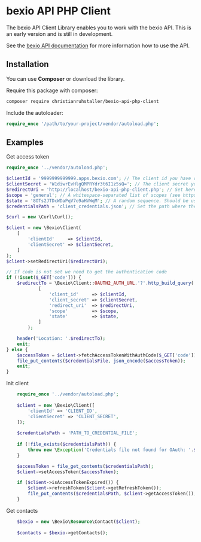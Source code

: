 # bexio API PHP Client

The bexio API Client Library enables you to work with the bexio API.
This is an early version and is still in development.

See the [bexio API documentation](https://docs.bexio.com) for more information how to use the API.

## Installation

You can use **Composer** or download the library.

Require this package with composer:

```sh
composer require christianruhstaller/bexio-api-php-client
```
Include the autoloader:

```php
require_once '/path/to/your-project/vendor/autoload.php';
```

## Examples
Get access token
```php
require_once '../vendor/autoload.php';

$clientId = '9999999999999.apps.bexio.com'; // The client id you have received from the bexio support
$clientSecret = 'W1diwrEvHlgQMPRYdr3t6I1z5sQ='; // The client secret you have received from the bexio support
$redirectUri = 'http://localhost/bexio-api-php-client.php'; // Set here your Url where this script gets called
$scope = 'general'; // A whitespace-separated list of scopes (see https://docs.bexio.com/oauth/scopes/).
$state = '8OTs2JTDcWDaPqV7o9aHVWqM'; // A random sequence. Should be used as a protection against CSRF-Attacks
$credentialsPath = 'client_credentials.json'; // Set the path where the credentials file will be stored

$curl = new \Curl\Curl();

$client = new \Bexio\Client(
    [
        'clientId'     => $clientId,
        'clientSecret' => $clientSecret,
    ]
);
$client->setRedirectUri($redirectUri);

// If code is not set we need to get the authentication code
if (!isset($_GET['code'])) {
    $redirectTo = \Bexio\Client::OAUTH2_AUTH_URL.'?'.http_build_query(
            [
                'client_id'     => $clientId,
                'client_secret' => $clientSecret,
                'redirect_uri'  => $redirectUri,
                'scope'         => $scope,
                'state'         => $state,
            ]
        );

    header('Location: '.$redirectTo);
    exit;
} else {
    $accessToken = $client->fetchAccessTokenWithAuthCode($_GET['code']);
    file_put_contents($credentialsFile, json_encode($accessToken));
    exit;
}
```

Init client 
```php
    require_once '../vendor/autoload.php';
    
    $client = new \Bexio\Client([
        'clientId' => 'CLIENT_ID',
        'clientSecret' => 'CLIENT_SECRET',
    ]);
    
    $credentialsPath = 'PATH_TO_CREDENTIAL_FILE';
    
    if (!file_exists($credentialsPath)) {
        throw new \Exception('Credentials file not found for OAuth: '.$credentialsPath);
    }

    $accessToken = file_get_contents($credentialsPath);
    $client->setAccessToken($accessToken);

    if ($client->isAccessTokenExpired()) {
        $client->refreshToken($client->getRefreshToken());
        file_put_contents($credentialsPath, $client->getAccessToken());
    }
```

Get contacts

```php
    $bexio = new \Bexio\Resource\Contact($client);
    
    $contacts = $bexio->getContacts();
```

